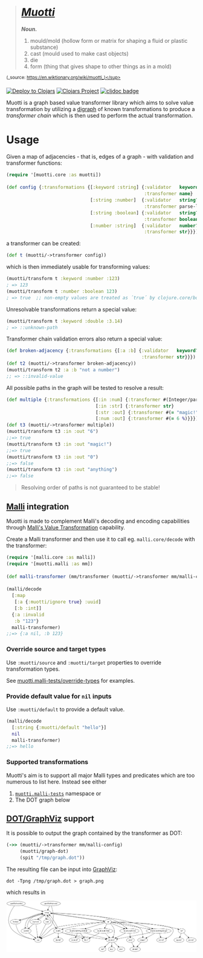 
> # [_**Muotti**_](https://en.wiktionary.org/wiki/muotti)<br />
> _**Noun.**_
>
> 1. mould/mold (hollow form or matrix for shaping a fluid or plastic substance)
> 2. cast (mould used to make cast objects)
> 3. die
> 4. form (thing that gives shape to other things as in a mold)

<sup>(_source: https://en.wiktionary.org/wiki/muotti_)</sup>

[![Deploy to Clojars](https://github.com/esuomi/muotti/actions/workflows/deploy.yaml/badge.svg)](https://github.com/esuomi/muotti/actions/workflows/deploy.yaml)
[![Clojars Project](https://img.shields.io/clojars/v/fi.polycode/muotti.svg)](https://clojars.org/fi.polycode/muotti)
[![cljdoc badge](https://cljdoc.org/badge/fi.polycode/muotti)](https://cljdoc.org/jump/release/fi.polycode/muotti)


Muotti is a graph based value transformer library which aims
to solve value transformation by utilizing a [digraph](https://en.wikipedia.org/wiki/Directed_graph) of known
transformations to produce a _transformer chain_ which is then used to perform the actual transformation.

# Usage

Given a map of adjacencies - that is, edges of a graph - with validation and transformer functions:
```clojure
(require '[muotti.core :as muotti])

(def config {:transformations {[:keyword :string] {:validator   keyword?
                                                   :transformer name}
                               [:string :number]  {:validator   string?
                                                   :transformer parse-long}
                               [:string :boolean] {:validator   string?
                                                   :transformer boolean}
                               [:number :string]  {:validator   number?
                                                   :transformer str}}})
```

a transformer can be created:
```clojure
(def t (muotti/->transformer config))
```

which is then immediately usable for transforming values:
```clojure
(muotti/transform t :keyword :number :123)
; => 123
(muotti/transform t :number :boolean 123)
; => true  ;; non-empty values are treated as ´true´ by clojure.core/boolean
```

Unresolvable transformations return a special value:
```clojure
(muotti/transform t :keyword :double :3.14)
; => ::unknown-path
```

Transformer chain validation errors also return a special value:
```clojure
(def broken-adjacency {:transformations {[:a :b] {:validator   keyword?
                                                  :transformer str}}})
(def t2 (muotti/->transformer broken-adjacency))
(muotti/transform t2 :a :b "not a number")
;; => ::invalid-value
```

All possible paths in the graph will be tested to resolve a result:
```clojure
(def multiple {:transformations {[:in :num] {:transformer #(Integer/parseInt %)}
                                 [:in :str] {:transformer str}
                                 [:str :out] {:transformer #(= "magic!" %)}
                                 [:num :out] {:transformer #(= 6 %)}}})
(def t3 (muotti/->transformer multiple))
(muotti/transform t3 :in :out "6")
;;=> true
(muotti/transform t3 :in :out "magic!")
;;=> true
(muotti/transform t3 :in :out "0")
;;=> false
(muotti/transform t3 :in :out "anything")
;;=> false
```

> Resolving order of paths is not guaranteed to be stable!

## [Malli](https://github.com/metosin/malli) integration

Muotti is made to complement Malli's decoding and encoding capabilities through [Malli's Value Transformation](https://github.com/metosin/malli#value-transformation)
capability.

Create a Malli transformer and then use it to call eg. `malli.core/decode` with the transformer:
```clojure
(require '[malli.core :as malli])
(require '[muotti.malli :as mm])

(def malli-transformer (mm/transformer (muotti/->transformer mm/malli-config)))

(malli/decode
  [:map
   [:a {:muotti/ignore true} :uuid]
   [:b :int]]
  {:a :invalid
   :b "123"}
  malli-transformer)
;;=> {:a nil, :b 123}
```

### Override source and target types

Use `:muotti/source` and `:muotti/target` properties to override transformation types.

See [muotti.malli-tests/override-types](./src/test/clj/muotti/malli_tests.clj#L76) for examples.

### Provide default value for `nil` inputs

Use `:muotti/default` to provide a default value.

```clojure
(malli/decode
  [:string {:muotti/default "hello"}]
  nil
  malli-transformer)
;;=> hello
```

### Supported transformations

Muotti's aim is to support all major Malli types and predicates which are too numerous to list here. Instead see either
 1. [`muotti.malli-tests`](src/test/clj/muotti/malli_tests.clj) namespace or
 2. The DOT graph below

## [DOT/GraphViz](https://graphviz.org/) support

It is possible to output the graph contained by the transformer as DOT:
```clojure
(->> (muotti/->transformer mm/malli-config)
     (muotti/graph-dot)
     (spit "/tmp/graph.dot"))
```
The resulting file can be input into [GraphViz](https://graphviz.org/):
```shell
dot -Tpng /tmp/graph.dot > graph.png
```
which results in

![DOT example output](./docs/images/graph.png)
